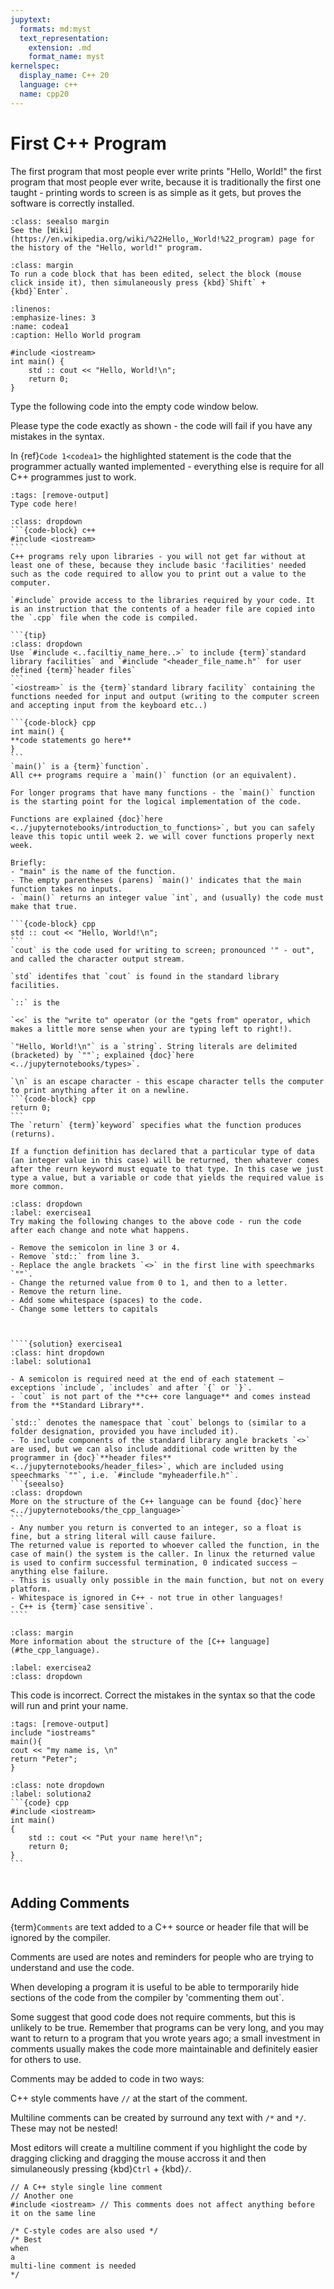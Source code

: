 ```yaml
---
jupytext:
  formats: md:myst
  text_representation:
    extension: .md
    format_name: myst
kernelspec:
  display_name: C++ 20
  language: c++
  name: cpp20
---
```


# First C++ Program

The first program that most people ever write prints "Hello, World!" the first program that most people ever write, because it is traditionally the first one taught - printing words to screen is as simple as it gets, but proves the software is correctly installed.

```{Admonition} History of the Hello World Program
:class: seealso margin
See the [Wiki](https://en.wikipedia.org/wiki/%22Hello,_World!%22_program) page for the history of the "Hello, world!" program.
```


```{tip}
:class: margin
To run a code block that has been edited, select the block (mouse click inside it), then simulaneously press {kbd}`Shift` + {kbd}`Enter`. 
```
```{code-block} cpp
:linenos: 
:emphasize-lines: 3
:name: codea1
:caption: Hello World program

#include <iostream>
int main() {
	std :: cout << "Hello, World!\n";
	return 0;
}
```
Type the following code into the empty code window below.

Please type the code exactly as shown - the code will fail if you have any mistakes in the syntax. 

In {ref}`Code 1<codea1>` the highlighted statement is the code that the programmer actually wanted implemented - everything else is require for all C++ programmes just to work.

```{code-cell} c++
:tags: [remove-output]
Type code here!
```

````{admonition} Code Explanation
:class: dropdown
```{code-block} c++
#include <iostream>
```
C++ programs rely upon libraries - you will not get far without at least one of these, because they include basic 'facilities' needed such as the code required to allow you to print out a value to the computer.

`#include` provide access to the libraries required by your code. It is an instruction that the contents of a header file are copied into the `.cpp` file when the code is compiled.

```{tip}
:class: dropdown
Use `#include <..faciltiy_name_here..>` to include {term}`standard library facilities` and `#include "<header_file_name.h"` for user defined {term}`header files`
```
`<iostream>` is the {term}`standard library facility` containing the functions needed for input and output (writing to the computer screen and accepting input from the keyboard etc..)

```{code-block} cpp
int main() {
**code statements go here**
}
```
`main()` is a {term}`function`.
All c++ programs require a `main()` function (or an equivalent).

For longer programs that have many functions - the `main()` function is the starting point for the logical implementation of the code.

Functions are explained {doc}`here <../jupyternotebooks/introduction_to_functions>`, but you can safely leave this topic until week 2. we will cover functions properly next week. 

Briefly:
- "main" is the name of the function.
- The empty parentheses (parens) `main()' indicates that the main function takes no inputs.
- `main()` returns an integer value `int`, and (usually) the code must make that true.

```{code-block} cpp
std :: cout << "Hello, World!\n";
```
`cout` is the code used for writing to screen; pronounced '" - out", and called the character output stream.

`std` identifes that `cout` is found in the standard library facilities.

`::` is the 

`<<` is the "write to" operator (or the "gets from" operator, which makes a little more sense when your are typing left to right!).

`"Hello, World!\n"` is a `string`. String literals are delimited (bracketed) by `""`; explained {doc}`here <../jupyternotebooks/types>`.

`\n` is an escape character - this escape character tells the computer to print anything after it on a newline. 
```{code-block} cpp
return 0;
```
The `return` {term}`keyword` specifies what the function produces (returns).

If a function definition has declared that a particular type of data (an integer value in this case) will be returned, then whatever comes after the reurn keyword must equate to that type. In this case we just type a value, but a variable or code that yields the required value is more common.

````

`````{exercise} 
:class: dropdown
:label: exercisea1
Try making the following changes to the above code - run the code after each change and note what happens.

- Remove the semicolon in line 3 or 4. 
- Remove `std::` from line 3.
- Replace the angle brackets `<>` in the first line with speechmarks `""`.
- Change the returned value from 0 to 1, and then to a letter.
- Remove the return line.
- Add some whitespace (spaces) to the code.
- Change some letters to capitals



````{solution} exercisea1 
:class: hint dropdown
:label: solutiona1

- A semicolon is required need at the end of each statement – exceptions `include`, `includes` and after `{` or `}`. 
- `cout` is not part of the **c++ core language** and comes instead from the **Standard Library**. 

`std::` denotes the namespace that `cout` belongs to (similar to a folder designation, provided you have included it). 
- To include components of the standard library angle brackets `<>` are used, but we can also include additional code written by the programmer in {doc}`**header files** <../jupyternotebooks/header_files>`, which are included using speechmarks `""`, i.e. `#include "myheaderfile.h"`.
```{seealso}
:class: dropdown
More on the structure of the C++ language can be found {doc}`here <../jupyternotebooks/the_cpp_language>`
```
- Any number you return is converted to an integer, so a float is fine, but a string literal will cause failure. 
The returned value is reported to whoever called the function, in the case of main() the system is the caller. In linux the returned value is used to confirm successful termination, 0 indicated success – anything else failure.
- This is usually only possible in the main function, but not on every platform.
- Whitespace is ignored in C++ - not true in other languages!
- C++ is {term}`case sensitive`.
````
`````

```{seealso}
:class: margin
More information about the structure of the [C++ language](#the_cpp_language).
```




`````{exercise-start}
:label: exercisea2
:class: dropdown
`````
This code is incorrect. Correct the mistakes in the syntax so that the code will run and print your name.
````{code-cell} c++
:tags: [remove-output]
include "iostreams"
main(){
cout << "my name is, \n"
return "Peter";
}
````
````{solution} exercisea2
:class: note dropdown
:label: solutiona2
```{code} cpp
#include <iostream>
int main()
{
	std :: cout << "Put your name here!\n";
	return 0;
}
```
````
`````{exercise-end}
`````

<!-- :::{admonition} Code Explanation
:class: exercise2
:icon: false
Some Content
::: -->




## Adding Comments

{term}`Comments` are text added to a C++ source or header file that will be ignored by the compiler.

Comments are used are notes and reminders for people who are trying to understand and use the code.

When developing a program it is useful to be able to termporarily hide sections of the code from the compiler by 'commenting them out`.

Some suggest that good code does not require comments, but this is unlikely to be true. Remember that programs can be very long, and you may want to return to a program that you wrote years ago; a small investment in comments usually makes the code more maintainable and definitely easier for others to use.

Comments may be added to code in two ways:

C++ style comments have `//` at the start of the comment.

Multiline comments can be created by surround any text with `/*` and `*/`. These may not be nested!

Most editors will create a multiline comment if you highlight the code by dragging clicking and dragging the mouse accross it and then simulaneously pressing {kbd}`Ctrl` + {kbd}`/`.

```{code-block} t
// A C++ style single line comment
// Another one
#include <iostream> // This comments does not affect anything before it on the same line

/* C-style codes are also used */
/* Best 
when 
a 
multi-line comment is needed
*/

```
